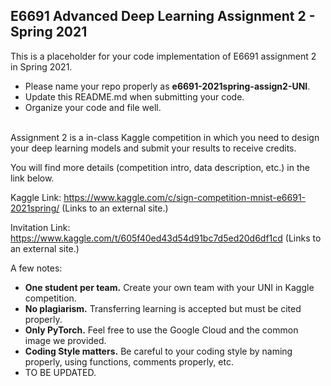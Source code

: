 ## E6691 Advanced Deep Learning Assignment 2 - Spring 2021
This is a placeholder for your code implementation of E6691 assignment 2 in Spring 2021. 
- Please name your repo properly as **e6691-2021spring-assign2-UNI**.
- Update this README.md when submitting your code.
- Organize your code and file well.

<br>
Assignment 2 is a in-class Kaggle competition in which you need to design your deep learning models and submit your results to receive credits.

You will find more details (competition intro, data description, etc.) in the link below.


Kaggle Link:  https://www.kaggle.com/c/sign-competition-mnist-e6691-2021spring/ (Links to an external site.)

Invitation Link: https://www.kaggle.com/t/605f40ed43d54d91bc7d5ed20d6df1cd (Links to an external site.)

 

A few notes:

- **One student per team.** Create your own team with your UNI in Kaggle competition.
- **No plagiarism.** Transferring learning is accepted but must be cited properly.
- **Only PyTorch.** Feel free to use the Google Cloud and the common image we provided.
- **Coding Style matters.** Be careful to your coding style by naming properly, using functions, comments properly, etc.
- TO BE UPDATED.

